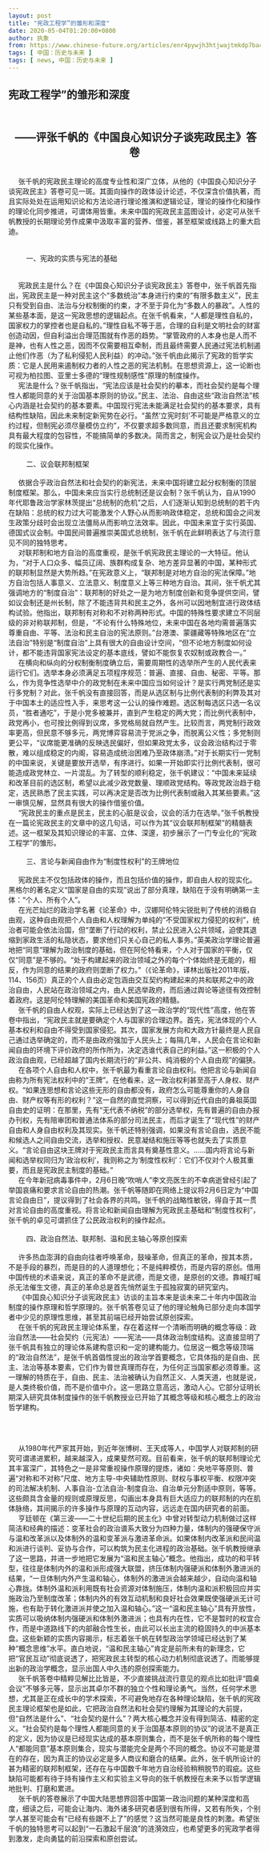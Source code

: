 ```yaml
---
layout: post
title: "宪政工程学”的雏形和深度"
date: 2020-05-04T01:20:00+0800
author: 执象
from: https://www.chinese-future.org/articles/enr4pywjh3htjwajtmkdp7bac7s8zx
tags: [ 中国：历史与未来 ]
tags: [ news, 中国：历史与未来 ]
---
```


<article class="BlogItem hentry category- tag- tag- tag- tag- tag- tag- tag- tag- author- post-type-text has-categories has-tags has-comments" data-item-id="5eaefc7751a149139318dcc1" id="post-5eaefc7751a149139318dcc1">
<h1 class="BlogItem-title" data-content-field="title">宪政工程学”的雏形和深度</h1>
<div class="sqs-layout sqs-grid-12 columns-12" data-layout-label="Post Body" data-type="item" data-updated-on="1588526262631" id="item-5eaefc7751a149139318dcc1"><div class="row sqs-row"><div class="col sqs-col-12 span-12"><div class="sqs-block html-block sqs-block-html" data-block-type="2" id="block-5676031467eacaac9cfc"><div class="sqs-block-content"><h2 style="text-align:center;white-space:pre-wrap;"><strong> <br/> ——评张千帆的《中国良心知识分子谈宪政民主》答卷</strong></h2><p class="" style="white-space:pre-wrap;"><br/>     张千帆的宪政民主理论的高度专业性和深广立体，从他的《中国良心知识分子谈宪政民主》答卷可见一斑。其面向操作的政体设计论述，不仅深含价值执著，而且实际处处在运用知识论和方法论进行理论推演和逻辑论证，理论的操作化和操作的理论化同步推进，可谓体用皆重。未来中国的宪政民主蓝图设计，必定可从张千帆教授的长期理论劳作成果中汲取丰富的营养、借鉴，甚至框架或线路上的重大启迪。<br/> <br/> <br/>         一、宪政的实质与宪法的基础<br/> <br/> <br/>     宪政民主是什么？在《中国良心知识分子谈宪政民主》答卷中，张千帆首先指出，宪政民主是一种对民主这个“多数统治”本身进行约束的“有限多数主义”，民主只有受到自由、法治与分权制衡的约束，才不至于异化为“多数人的暴政”。人性的某些基本面，是这一宪政思想的逻辑起点。在张千帆看来，“人都是理性自私的，国家权力的掌控者也是自私的。”理性自私不等于恶，合理的自利是文明社会的财富创造动因，但自利溢出合理范围就有作恶的趋势。“掌管政府的人本身也是人而不是神，也有人性之恶，因而不仅需要相互牵制，而且最终需要人民通过宪法机制遏止他们作恶（为了私利侵犯人民利益）的冲动。”张千帆由此揭示了宪政的哲学实质：它是人民用来遏制权力者的人性之恶的宪法机制。在思想资源上，这一论断也可视为柏拉图、亚里士多德的“理性规制感性”原理的制度操作。<br/>     宪法是什么？张千帆指出，“宪法应该是社会契约的摹本，而社会契约是每个理性人都能同意的关于治国基本原则的协议。”民主、法治、自由这些“政治自然法”核心内涵是社会契约的基本要素。中国现行宪法未能满足社会契约的基本要求，具有结构性缺陷，因此未来制定新宪势在必行。“虽然‘立宪时刻’不可能是严格意义的立约过程，但制宪必须尽量模仿立约”，不仅要求超多数同意，而且还要求制宪机构具有最大程度的包容性，不能搞简单的多数决。简而言之，制宪会议乃是社会契约的现实化操作。<br/> <br/>         二、议会联邦制框架<br/> <br/>     依据合乎政治自然法和社会契约的新宪法，未来中国将建立起分权制衡的顶层制度框架。那么，中国未来应当实行总统制还是议会制？张千帆认为，自从1990年代耶鲁政治学家林茨提出“总统制的危机”之后，人们逐渐认知到总统制的若干内在缺陷：总统的权力过大可能激发个人野心从而影响政体稳定，总统和国会之间发生政策分歧时会出现立法僵局从而影响立法效率。因此，中国未来宜于实行英国、德国式议会制。中国民间普遍推崇美国式总统制，张千帆在此鲜明表达了与流行意见不同的独特思考。<br/>     对联邦制和地方自治的高度重视，是张千帆宪政民主理论的一大特征。他认为，“对于人口众多、幅员辽阔、族群构成复杂、地方差异显著的中国，某种形式的联邦制显然是大势所趋。”在宪政意义上，“联邦制是对地方自治的宪法保障。”地方自治包括人事意义、立法意义、制度意义上等三种地方自治。其间，张千帆尤其强调地方的“制度自治”：联邦制的好处之一是为地方制度创新和竞争提供空间，譬如议会制还是州长制，除了不能违背共和民主之外，各州可以因地制宜进行政体结构试验。他指出，联邦制有对称和不对称两种形式。中国的特殊性要求建立不同层级的非对称联邦制，但是，“不论有什么特殊地位，未来中国在各地均需普遍落实尊重自由、平等、法治和民主自治的宪法原则。”台港澳、蒙疆藏等特殊地区在“立法自治”特别是“制度自治”上具有很大的自由设计空间，“但不论地方制度如何设计，都不能违背国家宪法设定的基本底线，譬如不能恢复农奴制或政教合一。”<br/>     在横向和纵向的分权制衡制度确立后，需要周期性的选举所产生的人民代表来运行它们。选举本身必须满足五项程序规范：普遍、直接、自由、秘密、平等。那么，作为竞争性选举中介的政党制在未来中国应当如何设计？是实行两党制还是实行多党制？对此，张千帆没有直接回答，而是从选区制与比例代表制的利弊及其对于中国本土的适应性入手，来思考这一公认的操作难题。选区制每选区只选一名议员，“胜者通吃”，于是小党多被兼并，直到产生稳定的两大党；而比例代表制中，政党再小，也可按比例得到议席，多党格局就自然产生。比较而言，两党制行政效率更高，但民意不够多元，两党博弈容易流于党派之争，而脱离公义性；多党制则更公平，“议席能更准确的反映选民偏好，但如果政党太多，议会政治结构过于零散，难以组成稳定的内阁，容易造成统治困难乃至政体崩溃。”对于长期实行一党制的中国来说，关键是要放开选举，有序进行。如果一开始即实行比例代表制，很可能造成政党林立、一片混乱。为了转型的顺利稳定，张千帆建议：“中国未来延续和改革目前的选区制，希望以此减少政党数量、理顺政党结构。等政党政治趋于稳定，选民熟悉了民主实践，可以再决定是否改为比例代表制或融入其某些要素。”这一审慎见解，显然具有很大的操作借鉴价值。<br/>     “宪政民主的重点是民主，民主的心脏是议会，议会的活力在选举。”张千帆教授在一篇论宪政民主的文章中的这几句话，可以作为其“议会联邦制框架”的精髓表述。这一框架及其知识理论的丰富、立体、深邃，初步展示了一门专业化的“宪政工程学”的雏形。<br/> <br/>         三、言论与新闻自由作为“制度性权利”的王牌地位<br/> <br/>     宪政民主不仅包括政体的操作，而且包括价值的操作，即自由人权的现实化。黑格尔的著名定义“国家是自由的实现”说出了部分真理，缺陷在于没有明确第一主体：“个人、所有个人”。<br/>     在光芒灿烂的政治学名著《论革命》中，汉娜阿伦特尖锐批判了传统的消极自由观，这种自由观把个人自由和人权理解为单纯的“不受国家权力侵犯的权利”，统治者可能会依法治国，但“垄断了行动的权利，禁止公民进入公共领域，迫使其退缩到家政生活的私隐状态，要求他们只关心自己的私人事务。”英美政治学理论普遍地把“同意”理解为政治制度的基础，但在阿伦特看来，个人对于国家的平衡，仅仅“同意”是不够的。“处于构建起来的政治领域之外的每个个体始终是无能的，相反，作为同意的结果的政府则垄断了权力。”（《论革命》，译林出版社2011年版，114、156页）真正的个人自由必定包涵由交互契约构建起来的共和联邦之中的政治自由，人民站在政治领域之内，由人民选举政府，而后通过舆论等途径有效控制着政府。这是阿伦特理解的美国革命和美国宪政的精髓。<br/>     张千帆的自由人权观，实际上已经达到了这一政治学的“现代性”高度，他在答卷中指出，“宪政民主就是要确定个人与国家的合理边界。首先，宪法体现的个人基本权利和自由不得受到国家侵犯。其次，国家发展方向和大政方针最终是人民自己通过选举确定的，而不是由政府强加于人民头上；每隔几年，人民会在言论和新闻自由的环境下评价政府的所作所为，决定选谁代表自己的利益。”这一积极的个人政治自由观，已经超越了国内长期流行的“非公共、纯消极的个人自由观”的偏狭。<br/>     在各项个人自由和人权中，张千帆最为看重言论自由权利。他把言论与新闻自由称为所有宪法权利中的“王牌”。在他看来，这一政治权利甚至高于人身权、财产权。“如果连思想和言论这些无形的自由都没有，政府怎么可能尊重你的人身自由、财产权等有形的权利？”这一自然的直觉洞察，可以得到近代自由的鼻祖英国自由史的证明：在那里，先有“无代表不纳税”的部分选举权，先有普遍的自由办报办刊权，先有陪审团和普通法体系的部分司法民主，而后才诞生了“现代性”的财产自由和人身自由权利及其现实。张千帆还特别强调，如果没有言论自由，选民不能和候选人之间自由交流，选举和授权、民意凝结和施压等等也就失去了实质意义。“言论自由这块王牌对于宪政民主而言具有奠基性意义。……国内将言论与新闻和选举权同归为‘政治权利’，我则称之为‘制度性权利’：它们不仅对个人极其重要，而且是宪政民主制度的基础。”<br/>     在今年新冠病毒事件中，2月6日晚“吹哨人”李文亮医生的不幸病逝曾经引起了举国哀痛和要求言论自由的热潮。张千帆等随即在网络上提议将2月6日定为“中国言论自由日”，提议得到了社会各界的共鸣。张千帆的战略性敏锐，得自于其一贯对言论自由的高度重视。将言论和新闻自由理解为宪政民主基础和“制度性权利”，张千帆的卓见可谓抓住了公民政治权利的操作起点。<br/> <br/>         四、政治自然法、联邦制、温和民主轴心等原创探索<br/> <br/>     许多热血澎湃的自由向往者呼唤革命，鼓噪革命，但真正的革命，按其本质，不是手段的暴烈，而是目的的人道理想化；不是纯粹模仿，而是内容的原创。借用中国传统的术语来说，真正的革命不是武德，而是文德，是原创的文德。靠喊打喊杀无法催生文德，真正的革命总是首先悄然诞生于孤独寂寞的研究室内。<br/>     《中国良心知识分子谈宪政民主》访谈的主旨本来是谈未来二十年内中国政治制度的操作原理和哲学原理的。张千帆答卷见证了他的理论触角已部分走向本国学者中少见的原理性思维，甚至其前端已经开始尝试原创探索。<br/>     在张千帆的宪政民主理论体系里，存在着这样一个清晰而明确的概念等级：政治自然法——社会契约（元宪法）——宪法——具体政治制度结构。这直接显明了张千帆具有独立的理论体系建构意识和一定的建构能力。位居这一概念等级顶端的“政治自然法”，是张千帆首倡性提出的政治学首要概念，它具体指的是自由、民主、法治等基本要素，它们作为普世真理而存在，为任何正当国家都必须尊重。这一理解的特质在于，自由、民主、法治被确认为自然正义、人类天道，也就是说，是人类终极价值，而不是价值中介。这一思路立意高远，激动人心。它部分证明长期深入研究具体制度操作的张千帆教授业已开始了其概念等级和核心概念上的政治哲学建构。</p><p class="" style="white-space:pre-wrap;"> </p><p class="" style="white-space:pre-wrap;"><br/>     从1980年代严家其开始，到近年张博树、王天成等人，中国学人对联邦制的研究可谓递进累积，越来越深入，成果斐然可观。目前看来，张千帆的联邦制理论尤其丰富深广，其特色之一是非常重视操作原理的提炼，诸如：央地平等原则、普遍“对称和不对称”尺度、地方主导-中央辅助性原则、财权与事权平衡、权限冲突的司法解决机制、人事自治-立法自治-制度自治、自治单元分割适中原则，等等。这些颇具含金量的规则或原理反思，勾画出本身具有巨大适应力的联邦制的内在肌体脉络，其间揭示的许多操作与原理的互动内容，远远走在国内研究者的前面。<br/>     亨廷顿在《第三波——二十世纪后期的民主化》中曾对转型动力机制做过这样简洁和经典的描述：变革社会的政治谱系大致分为四种力量，体制内的强硬保守派与温和改革派以及体制外的温和变革派与激进革命派。如果体制内改革派和民间温和派进行谈判、妥协与合作，可以构筑为民主化进程的政治基础。张千帆教授继承了这一思路，并进一步地把它发展为“温和民主轴心”概念。他指出，成功的和平转型，往往是体制内外的温和派形成强大联盟，挤压体制内强硬派和体制外激进派的结果，“一旦体制内外产生温和轴心，体制外的激进派会越来越少，自动向温和轴心靠拢。体制外温和派利用既有社会资源对体制施压，体制内温和派积极回应并实施政治乃至制度改革；体制内外的有效互动机制和良好社会效果既使强硬派无计可施，也有助于转化激进派并使之加入温和轴心。”这一“温和民主轴心”具有开放性，实质可以吸纳体制内强硬派和体制外激进派；也具有内在性，它不是暂时的权宜合作，而是中道路线下的内部融合性生长，由此可以长出主流的稳固持久的中派基本盘。这些新颖的实质内容揭示，标志着张千帆在转型政治学领域已经达到了某种“概念思维”水平。直白地说，“温和民主轴心”肯定是前所未有的新理念，它把“官民互动”彻底说透了，把宪政民主转型的核心动力机制彻底说透了。而能够提出新的政治学概念，显示出国人中久违的原创探索能力。<br/>     张千帆答卷中精粹见解比比皆是，不少直接挑战流行意见的观点比如批评“圆桌会议”不够多元等，显示出其卓尔不群的独立个性和理论勇气。当然，任何学术思想，尤其是正在成长中的学术探索，不可避免地存在各种理论缺陷，张千帆的宪政民主理论框架也是如此，它把政治自然法和社会契约理解为其理论的大前提，但“自然法是什么”、“社会契约是什么”？两大核心概念并没有得到简洁、精密的定义。“社会契约是每个理性人都能同意的关于治国基本原则的协议”的说法不是真正的定义，因为协议是已经现实达成的基本原则集合，而不是张千帆所称的每个理性人“都能同意”基本原则集合，现实与潜能完全是两个不同的概念。协议不可能是潜在的存在，因为真正的协议必定是多人商议和磨合的结果。此外，张千帆所设计的甚为精密的联邦制框架，还存在与中国数千年地方自治经验稍稍脱节的瑕疵。这些缺陷可能都有待于持有操作主义和实验主义导向的张千帆教授在未来予以哲学逻辑地批判、打磨和累进。<br/>     张千帆的答卷展示了中国大陆思想界回答中国第一政治问题的某种深度和高度，细读之后，可能会让海内、海外诸多研究者感到很有所得，又若有所失，个别学人甚至可能会有“已经有些跟不上了”的感觉？这当然可能是良性的刺激。希望张千帆的独特思考可以起到“一石激起千层浪”的涟漪效应，也希望更多的宪政学者得到激发，走向勇猛的前沿探索和原创尝试。</p><p class="" style="white-space:pre-wrap;"> </p></div></div></div></div></div>


<section class="BlogItem-comments" id="comments-5eaefc7751a149139318dcc1">

</section>
</article>
